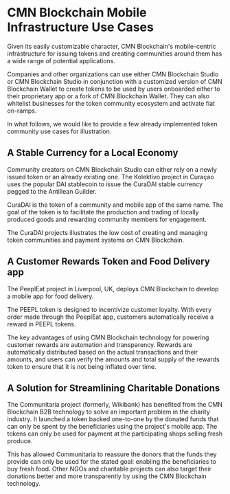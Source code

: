 # CMN Blockchain Mobile Infrastructure Use Cases

Given its easily customizable character, CMN Blockchain's mobile-centric infrastructure for issuing tokens and creating communities around them has a wide range of potential applications.

Companies and other organizations can use either CMN Blockchain Studio or CMN Blockchain Studio in conjunction with a customized version of CMN Blockchain Wallet to create tokens to be used by users onboarded either to their proprietary app or a fork of CMN Blockchain Wallet. They can also whitelist businesses for the token community ecosystem and activate fiat on-ramps.  

In what follows, we would like to provide a few already implemented token community use cases for illustration.

## A Stable Currency for a Local Economy

Community creators on CMN Blockchain Studio can either rely on a newly issued token or an already existing one. The Kolektivo project in Curaçao uses the popular DAI stablecoin to issue the CuraDAI stable currency pegged to the Antillean Guilder.

CuraDAI is the token of a community and mobile app of the same name. The goal of the token is to facilitate the production and trading of locally produced goods and rewarding community members for engagement.

The CuraDAI projects illustrates the low cost of creating and managing token communities and payment systems on CMN Blockchain.   

## A Customer Rewards Token and Food Delivery app

The PeeplEat project in Liverpool, UK, deploys CMN Blockchain to develop a mobile app for food delivery. 

The PEEPL token is designed to incentivize customer loyalty. With every order made through the PeeplEat app, customers automatically receive a reward in PEEPL tokens. 

The key advantages of using CMN Blockchain technology for powering customer rewards are automation and transparency. Rewards are automatically distributed based on the actual transactions and their amounts, and users can verify the amounts and total supply of the rewards token to ensure that it is not being inflated over time.  


## A Solution for Streamlining Charitable Donations

The Communitaria project \(formerly, Wikibank\) has benefited from the CMN Blockchain B2B technology to solve an important problem in the charity industry. It launched a token backed one-to-one by the donated funds that can only be spent by the beneficiaries using the project's mobile app. The tokens can only be used for payment at the participating shops selling fresh produce.

This has allowed Communitaria to reassure the donors that the funds they provide can only be used for the stated goal: enabling the beneficiaries to buy fresh food. Other NGOs and charitable projects can also target their donations better and more transparently by using the CMN Blockchain technology.  

